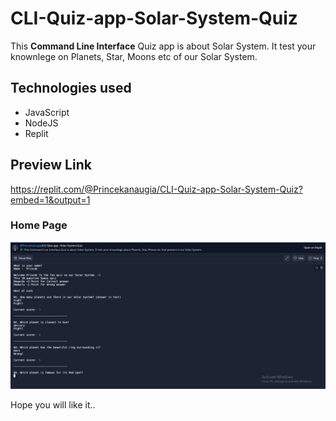 # CLI-Quiz-app-Solar-System-Quiz
This **Command Line Interface** Quiz app is about Solar System. It test your knownlege on Planets, Star, Moons etc of our Solar System.
 ## Technologies used
 - JavaScript
 - NodeJS
 - Replit

## Preview Link
https://replit.com/@Princekanaugia/CLI-Quiz-app-Solar-System-Quiz?embed=1&output=1
### Home Page
![homepage](https://github.com/Princekanaugia/CLI-Quiz-app-Solar-System-Quiz/blob/main/image/cli%202%20solarsystem.PNG?raw=true)


Hope you will like it..
